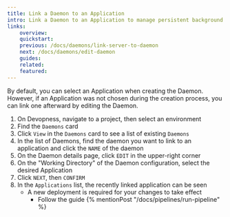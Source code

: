 ```yaml
---
title: Link a Daemon to an Application
intro: Link a Daemon to an Application to manage persistent background tasks within the application environment.
links:
    overview:
    quickstart:
    previous: /docs/daemons/link-server-to-daemon
    next: /docs/daemons/edit-daemon
    guides:
    related:
    featured:
---
```


By default, you can select an Application when creating the Daemon. However, if an Application was not chosen during the creation process, you can link one afterward by editing the Daemon.

1. On Devopness, navigate to a project, then select an environment
1. Find the `Daemons` card
1. Click `View` in the `Daemons` card to see a list of existing `Daemons`
1. In the list of Daemons, find the daemon you want to link to an application and click the `NAME` of the daemon
1. On the Daemon details page, click `EDIT` in the upper-right corner
1. On the "Working Directory" of the Daemon configuration, select the desired Application
1. Click `NEXT`, then `CONFIRM`
1. In the `Applications` list, the recently linked application can be seen
    - A new deployment is required for your changes to take effect
        - Follow the guide {% mentionPost "/docs/pipelines/run-pipeline" %}
